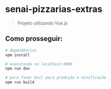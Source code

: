 # senai-pizzarias-extras

> Projeto utilizando Vue.js

## Como prosseguir:

``` bash
# dependências
npm install

# executando no localhost:8080
npm run dev

# para fazer buil para produção e minificação
npm run build
```
